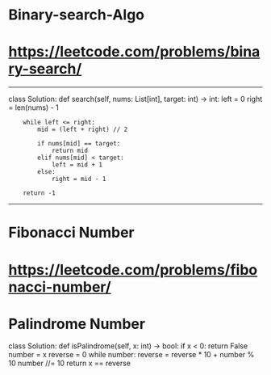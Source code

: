 # Binary-search-Algo


# https://leetcode.com/problems/binary-search/
 
******************************************************************************
 
class Solution:
    def search(self, nums: List[int], target: int) -> int:
        left = 0
        right = len(nums) - 1
        
        while left <= right:
            mid = (left + right) // 2
            
            if nums[mid] == target:
                return mid
            elif nums[mid] < target:
                left = mid + 1                         
            else:
                right = mid - 1
        
        return -1
     
**********************************************************************************
# Fibonacci Number
# https://leetcode.com/problems/fibonacci-number/

# Palindrome Number
class Solution:
    def isPalindrome(self, x: int) -> bool:
        if x < 0:
            return False
        number = x
        reverse = 0
        while number:
            reverse = reverse * 10 + number % 10
            number //= 10
        return x == reverse
